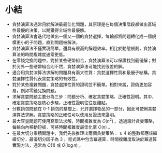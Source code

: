 # 小結

- 貪婪演算法通常用於解決最最佳化問題，其原理是在每個決策階段都做出區域性最優的決策，以期獲得全域性最優解。
- 貪婪演算法會迭代地做出一個又一個的貪婪選擇，每輪都將問題轉化成一個規模更小的子問題，直到問題被解決。
- 貪婪演算法不僅實現簡單，還具有很高的解題效率。相比於動態規劃，貪婪演算法的時間複雜度通常更低。
- 在零錢兌換問題中，對於某些硬幣組合，貪婪演算法可以保證找到最優解；對於另外一些硬幣組合則不然，貪婪演算法可能找到很差的解。
- 適合用貪婪演算法求解的問題具有兩大性質：貪婪選擇性質和最優子結構。貪婪選擇性質代表貪婪策略的有效性。
- 對於某些複雜問題，貪婪選擇性質的證明並不簡單。相對來說，證偽更加容易，例如零錢兌換問題。
- 求解貪婪問題主要分為三步：問題分析、確定貪婪策略、正確性證明。其中，確定貪婪策略是核心步驟，正確性證明往往是難點。
- 分數揹包問題在 0-1 揹包的基礎上，允許選擇物品的一部分，因此可使用貪婪演算法求解。貪婪策略的正確性可以使用反證法來證明。
- 最大容量問題可使用窮舉法求解，時間複雜度為 $O(n^2)$ 。透過設計貪婪策略，每輪向內移動短板，可將時間複雜度最佳化至 $O(n)$ 。
- 在最大切分乘積問題中，我們先後推理出兩個貪婪策略：$\geq 4$ 的整數都應該繼續切分，最優切分因子為 $3$ 。程式碼中包含冪運算，時間複雜度取決於冪運算實現方法，通常為 $O(1)$ 或 $O(\log n)$ 。
